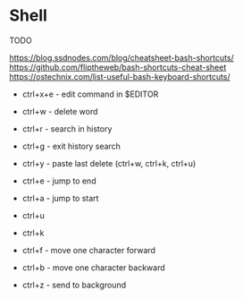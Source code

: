 # Shell

TODO

https://blog.ssdnodes.com/blog/cheatsheet-bash-shortcuts/  
https://github.com/fliptheweb/bash-shortcuts-cheat-sheet  
https://ostechnix.com/list-useful-bash-keyboard-shortcuts/


- ctrl+x+e - edit command in $EDITOR

- ctrl+w - delete word
- ctrl+r - search in history
- ctrl+g - exit history search
- ctrl+y - paste last delete (ctrl+w, ctrl+k, ctrl+u)

- ctrl+e - jump to end
- ctrl+a - jump to start
  
- ctrl+u
- ctrl+k

- ctrl+f - move one character forward
- ctrl+b - move one character backward

- ctrl+z - send to background
